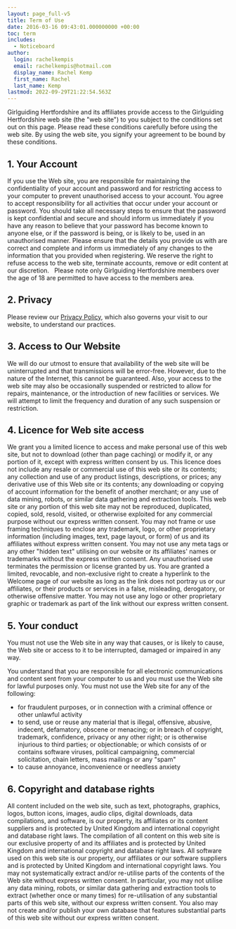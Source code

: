 ```yaml
---
layout: page_full-v5
title: Term of Use
date: 2016-03-16 09:43:01.000000000 +00:00
toc: term
includes:
  - Noticeboard
author:
  login: rachelkempis
  email: rachelkempis@hotmail.com
  display_name: Rachel Kemp
  first_name: Rachel
  last_name: Kemp
lastmod: 2022-09-29T21:22:54.563Z
---
```


Girlguiding Hertfordshire and its affiliates provide access to the Girlguiding Hertfordshire web site (the "web site") to you subject to the conditions set out on this page. Please read these conditions carefully before using the web site. By using the web site, you signify your agreement to be bound by these conditions.

## 1. Your Account

If you use the Web site, you are responsible for maintaining the confidentiality of your account and password and for restricting access to your computer to prevent unauthorised access to your account. You agree to accept responsibility for all activities that occur under your account or password. You should take all necessary steps to ensure that the password is kept confidential and secure and should inform us immediately if you have any reason to believe that your password has become known to anyone else, or if the password is being, or is likely to be, used in an unauthorised manner. Please ensure that the details you provide us with are correct and complete and inform us immediately of any changes to the information that you provided when registering. We reserve the right to refuse access to the web site, terminate accounts, remove or edit content at our discretion.   Please note only Girlguiding Hertfordshire members over the age of 18 are permitted to have access to the members area.

## 2. Privacy

Please review our [Privacy Policy](/privacy-policy/), which also governs your visit to our website, to understand our practices.

## 3. Access to Our Website

We will do our utmost to ensure that availability of the web site will be uninterrupted and that transmissions will be error-free. However, due to the nature of the Internet, this cannot be guaranteed. Also, your access to the web site may also be occasionally suspended or restricted to allow for repairs, maintenance, or the introduction of new facilities or services. We will attempt to limit the frequency and duration of any such suspension or restriction.

## 4. Licence for Web site access

We grant you a limited licence to access and make personal use of this web site, but not to download (other than page caching) or modify it, or any portion of it, except with express written consent by us. This licence does not include any resale or commercial use of this web site or its contents; any collection and use of any product listings, descriptions, or prices; any derivative use of this Web site or its contents; any downloading or copying of account information for the benefit of another merchant; or any use of data mining, robots, or similar data gathering and extraction tools. This web site or any portion of this web site may not be reproduced, duplicated, copied, sold, resold, visited, or otherwise exploited for any commercial purpose without our express written consent. You may not frame or use framing techniques to enclose any trademark, logo, or other proprietary information (including images, text, page layout, or form) of us and its affiliates without express written consent. You may not use any meta tags or any other "hidden text" utilising on our website or its affiliates' names or trademarks without the express written consent. Any unauthorised use terminates the permission or license granted by us.
You are granted a limited, revocable, and non-exclusive right to create a hyperlink to the Welcome page of our website as long as the link does not portray us or our affiliates, or their products or services in a false, misleading, derogatory, or otherwise offensive matter. You may not use any logo or other proprietary graphic or trademark as part of the link without our express written consent.

## 5. Your conduct
You must not use the Web site in any way that causes, or is likely to cause, the Web site or access to it to be interrupted, damaged or impaired in any way.

You understand that you are responsible for all electronic communications and content sent from your computer to us and you must use the Web site for lawful purposes only. You must not use the Web site for any of the following:
<ul>
 	<li>for fraudulent purposes, or in connection with a criminal offence or other unlawful activity</li>
 	<li>to send, use or reuse any material that is illegal, offensive, abusive, indecent, defamatory, obscene or menacing; or in breach of copyright, trademark, confidence, privacy or any other right; or is otherwise injurious to third parties; or objectionable; or which consists of or contains software viruses, political campaigning, commercial solicitation, chain letters, mass mailings or any "spam"</li>
 	<li>to cause annoyance, inconvenience or needless anxiety</li>
</ul>

## 6. Copyright and database rights
All content included on the web site, such as text, photographs, graphics, logos, button icons, images, audio clips, digital downloads, data compilations, and software, is our property, its affiliates or its content suppliers and is protected by United Kingdom and international copyright and database right laws. The compilation of all content on this web site is our exclusive property of and its affiliates and is protected by United Kingdom and international copyright and database right laws. All software used on this web site is our property, our affiliates or our software suppliers and is protected by United Kingdom and international copyright laws. You may not systematically extract and/or re-utilise parts of the contents of the Web site without express written consent. In particular, you may not utilise any data mining, robots, or similar data gathering and extraction tools to extract (whether once or many times) for re-utilisation of any substantial parts of this web site, without our express written consent. You also may not create and/or publish your own database that features substantial parts of this web site without our express written consent.